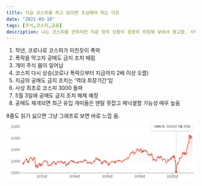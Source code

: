 ```yaml
---
title: 지금 코스피를 하고 있다면 조심해야 하는 이유
date: "2021-03-18"
tags: [주식,코스피,금융]
description: 나는 코스피를 안하지만 지금 장의 상황이 굉장히 위험해 보여서 충고함. 사족 없이 이유만 간결하게 나열하겠음.
---
```



1. 작년, 코로나로 코스피가 미친듯이 폭락
2. 폭락을 막고자 공매도 금지 조치 때림
3. 개미 주식 붐이 일어남
4. 코스피 다시 상승(코로나 폭락으부터 지금까지 2배 이상 오름)
5. 지금의 공매도 금지 조치는 '역대 최장기간'임
6. 사상 최초로 코스피 3000 돌파
7. 5월 3일에 공매도 금지 조치 해제 예정
8. 공매도 재개되면 최근 유입 개미들은 멘탈 못잡고 패닉셀할 가능성 매우 높음

8줄도 읽기 싫으면 그냥 그래프로 보면 바로 느낌 옴.
![kospi](./kospi.png)